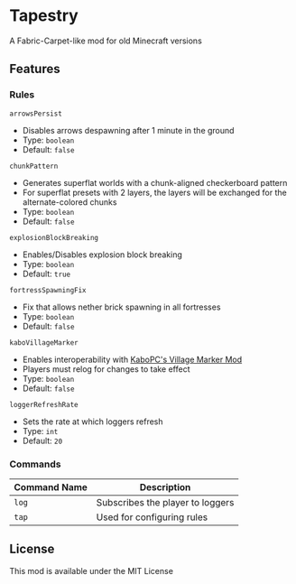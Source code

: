 # Tapestry

A Fabric-Carpet-like mod for old Minecraft versions

## Features

### Rules

`arrowsPersist`
* Disables arrows despawning after 1 minute in the ground
* Type: `boolean`
* Default: `false`

`chunkPattern`
* Generates superflat worlds with a chunk-aligned checkerboard pattern
* For superflat presets with 2 layers, the layers will be exchanged for the alternate-colored chunks
* Type: `boolean`
* Default: `false`

`explosionBlockBreaking`
* Enables/Disables explosion block breaking
* Type: `boolean`
* Default: `true`

`fortressSpawningFix`
* Fix that allows nether brick spawning in all fortresses
* Type: `boolean`
* Default: `false`

`kaboVillageMarker`
* Enables interoperability with [KaboPC's Village Marker Mod](https://www.minecraftforum.net/forums/mapping-and-modding-java-edition/minecraft-mods/1288327-village-marker-mod)
* Players must relog for changes to take effect
* Type: `boolean`
* Default: `false`

`loggerRefreshRate`
* Sets the rate at which loggers refresh
* Type: `int`
* Default: `20`

### Commands
| Command Name | Description                      |
| ------------ | -------------------------------- |
| `log`        | Subscribes the player to loggers |
| `tap`        | Used for configuring rules       |

## License

This mod is available under the MIT License
